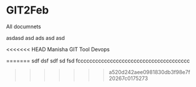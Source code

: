 # GIT2Feb
All documnets 

asdasd
asd
ads
asd
asd

<<<<<<< HEAD
Manisha
GIT Tool
Devops

=======
sdf
dsf
sdf
sd
fsd
fcccccccccccccccccccccccccccccccccccccc
>>>>>>> a520d242aee0981830db3f98e7f20267c0175273

